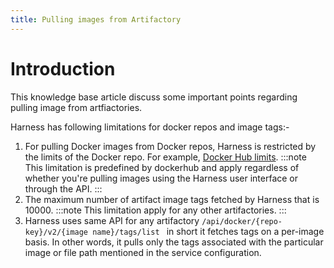 ```yaml
---
title: Pulling images from Artifactory
---
```


# Introduction
This knowledge base article discuss some important points regarding pulling image from artfiactories. 

Harness has following limitations for docker repos and image tags:-
1. For pulling Docker images from Docker repos, Harness is restricted by the limits of the Docker repo. For example, [Docker Hub limits](https://docs.docker.com/docker-hub/download-rate-limit/).
:::note
 This limitation is predefined by dockerhub and apply regardless of whether you're pulling images using the Harness user interface or through the API.
:::
2. The maximum number of artifact image tags fetched by Harness that is 10000.
:::note
 This limitation apply for any other artifactories.
:::
3. Harness uses same API for any artifactory ``/api/docker/{repo-key}/v2/{image name}/tags/list `` in short it fetches tags on a per-image basis. In other words, it pulls only the tags associated with the particular image or file path mentioned in the service configuration.